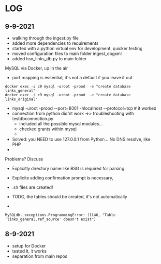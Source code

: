 # LOG

## 9-9-2021

- walking through the ingest.py file
- added more dependencies to requirements
- started with a python virtual env for development, quicker testing
- moved configuration files to main folder ingest_cbgxml
- added hsn_links_db.py to main folder

MySQL via Docker, up in the air
- port mapping is essential, it's not a default if you leave it out

```
docker exec -i c9 mysql -uroot -prood  -e "create database links_general"
docker exec -i c9 mysql -uroot -prood  -e "create database links_original"
```

- mysql -uroot -prood --port=8001 -hlocalhost --protocol=tcp # it worked
- connection from python did'nt work =>> troubleshooting with testdbconnection.py
    - included all the possible mysql modules...
    - checked grants within mysql
    - 
- Solved: you NEED to use 127.0.0.1 from Python... No DNS resolve, like PHP
- 
Problems? Discuss
- Explicitly directory name like BSG is required for parsing. 
- Explicite adding confirmation prompt is necessary, 

- .sh files are created!
- TODO, the tables should be created, it's not automatically
- 
```
MySQLdb._exceptions.ProgrammingError: (1146, "Table 'links_general.ref_source' doesn't exist")

```

## 8-9-2021

- setup for Docker
- tested it, it works
- separation from main repos
